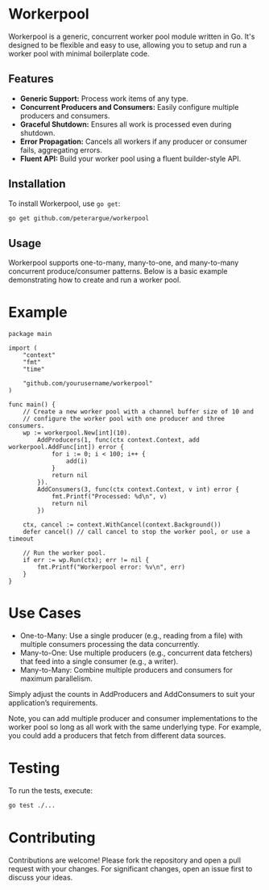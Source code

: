 # Workerpool

Workerpool is a generic, concurrent worker pool module written in Go. It's designed to be flexible
and easy to use, allowing you to setup and run a worker pool with minimal boilerplate code.

## Features

- **Generic Support:** Process work items of any type.
- **Concurrent Producers and Consumers:** Easily configure multiple producers and consumers.
- **Graceful Shutdown:** Ensures all work is processed even during shutdown.
- **Error Propagation:** Cancels all workers if any producer or consumer fails, aggregating errors.
- **Fluent API:** Build your worker pool using a fluent builder-style API.

## Installation

To install Workerpool, use `go get`:

```bash
go get github.com/peterargue/workerpool
```

## Usage

Workerpool supports one-to-many, many-to-one, and many-to-many concurrent produce/consumer patterns. Below is a basic example demonstrating how to create and run a worker pool.

# Example
```golang
package main

import (
	"context"
	"fmt"
	"time"

	"github.com/yourusername/workerpool"
)

func main() {
	// Create a new worker pool with a channel buffer size of 10 and
	// configure the worker pool with one producer and three consumers.
	wp := workerpool.New[int](10).
		AddProducers(1, func(ctx context.Context, add workerpool.AddFunc[int]) error {
            for i := 0; i < 100; i++ {
                add(i)
            }
            return nil
        }).
	    AddConsumers(3, func(ctx context.Context, v int) error {
            fmt.Printf("Processed: %d\n", v)
            return nil
        })
	
	ctx, cancel := context.WithCancel(context.Background())
	defer cancel() // call cancel to stop the worker pool, or use a timeout

	// Run the worker pool.
	if err := wp.Run(ctx); err != nil {
		fmt.Printf("Workerpool error: %v\n", err)
	}
}
```

# Use Cases
* One-to-Many: Use a single producer (e.g., reading from a file) with multiple consumers processing the data concurrently.
* Many-to-One: Use multiple producers (e.g., concurrent data fetchers) that feed into a single consumer (e.g., a writer).
* Many-to-Many: Combine multiple producers and consumers for maximum parallelism.

Simply adjust the counts in AddProducers and AddConsumers to suit your application’s requirements.

Note, you can add multiple producer and consumer implementations to the worker pool so long as all work with the same underlying type. For example, you could add a producers that fetch from different data sources.

# Testing

To run the tests, execute:

```bash
go test ./...
```

# Contributing

Contributions are welcome! Please fork the repository and open a pull request with your changes. For significant changes, open an issue first to discuss your ideas.